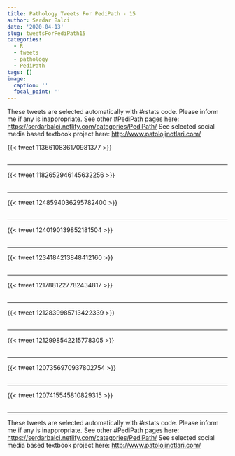 ```yaml
---
title: Pathology Tweets For PediPath - 15
author: Serdar Balci
date: '2020-04-13'
slug: tweetsForPediPath15
categories:
  - R
  - tweets
  - pathology
  - PediPath
tags: []
image:
  caption: ''
  focal_point: ''
---
```



These tweets are selected automatically with #rstats code. Please inform me if any is inappropriate.
See other #PediPath pages here: https://serdarbalci.netlify.com/categories/PediPath/ 
See selected social media based textbook project here: http://www.patolojinotlari.com/

{{< tweet 1136610836170981377 >}}
<br>
<br>
<hr>
{{< tweet 1182652946145632256 >}}
<br>
<br>
<hr>
{{< tweet 1248594036295782400 >}}
<br>
<br>
<hr>
{{< tweet 1240190139852181504 >}}
<br>
<br>
<hr>
{{< tweet 1234184213848412160 >}}
<br>
<br>
<hr>
{{< tweet 1217881227782434817 >}}
<br>
<br>
<hr>
{{< tweet 1212839985713422339 >}}
<br>
<br>
<hr>
{{< tweet 1212998542215778305 >}}
<br>
<br>
<hr>
{{< tweet 1207356970937802754 >}}
<br>
<br>
<hr>
{{< tweet 1207415545810829315 >}}
<br>
<br>
<hr>


These tweets are selected automatically with #rstats code. Please inform me if any is inappropriate.
See other #PediPath pages here: https://serdarbalci.netlify.com/categories/PediPath/ 
See selected social media based textbook project here: http://www.patolojinotlari.com/
